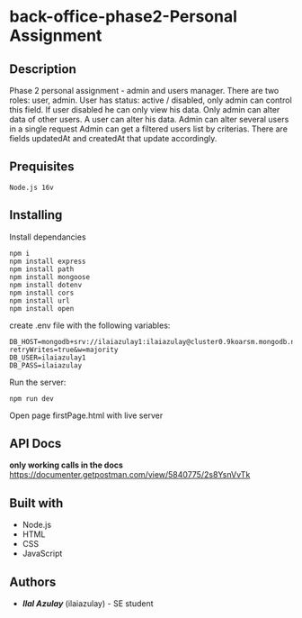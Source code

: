 # back-office-phase2-Personal Assignment

## Description
Phase 2 personal assignment - admin and users manager.
There are two roles: user, admin.
User has status: active / disabled, only admin can control this field.
If user disabled he can only view his data.
Only admin can alter data of other users.
A user can alter his data.
Admin can alter several users in a single request
Admin can get a filtered users list by criterias.
There are fields updatedAt and createdAt that update accordingly.


 ## Prequisites
 ```
 Node.js 16v
 ```
## Installing
Install dependancies
```
npm i
npm install express
npm install path
npm install mongoose
npm install dotenv
npm install cors
npm install url
npm install open
```
create .env file with the following variables:
```
DB_HOST=mongodb+srv://ilaiazulay1:ilaiazulay@cluster0.9koarsm.mongodb.net/backOffice?retryWrites=true&w=majority
DB_USER=ilaiazulay1
DB_PASS=ilaiazulay
```
Run the server:
```
npm run dev
```
Open page firstPage.html with live server

## API Docs
**only working calls in the docs**
https://documenter.getpostman.com/view/5840775/2s8YsnVvTk

## Built with
- Node.js
- HTML
- CSS
- JavaScript

## Authors
- ***IlaI Azulay*** (ilaiazulay) - SE student
